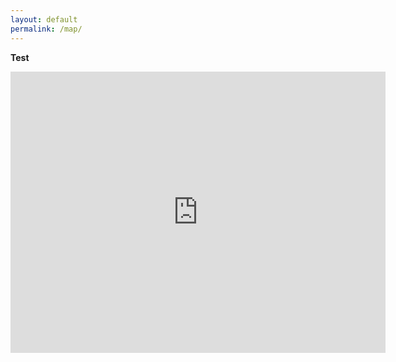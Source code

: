 ```yaml
---
layout: default
permalink: /map/
---
```

<b>Test</b>
<br>
<iframe
  width="600"
  height="450"
  style="border:0"
  loading="lazy"
  allowfullscreen
  src="https://www.google.com/maps/embed/v1/place?key=AIzaSyDx3pE_t6DwHcdC8Hdga0dTSHWNeqPA5cI
    &q=Space+Needle,Seattle+WA">
</iframe>
